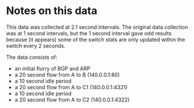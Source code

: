 # Notes on this data

This data was collected at 2.1 second intervals.  The original data
collection was at 1 second intervals, but the 1 second interval gave
odd results because (it appears) some of the switch stats are only
updated within the switch every 2 seconds.

The data consists of:
 * an initial flurry of BGP and ARP
 * a 20 second flow from A to B (140.0.0.1:80)
 * a 10 second idle period
 * a 20 second flow from A to C1 (140.0.0.1:4321)
 * a 10 second idle period
 * a 20 second flow from A to C2 (140.0.0.1:4322)

